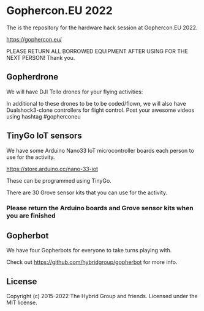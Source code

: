 # Gophercon.EU 2022

The is the repository for the hardware hack session at Gophercon.EU 2022.

https://gophercon.eu/

PLEASE RETURN ALL BORROWED EQUIPMENT AFTER USING FOR THE NEXT PERSON! Thank you.

## Gopherdrone

We will have DJI Tello drones for your flying activities:

In additional to these drones to be to be coded/flown, we will also have Dualshock3-clone controllers for flight control. Post your awesome videos using hashtag #gopherconeu

## TinyGo IoT sensors

We have some Arduino Nano33 IoT microcontroller boards each person to use for the activity.

https://store.arduino.cc/nano-33-iot

These can be programmed using TinyGo.

There are 30 Grove sensor kits that you can use for the activity.

### Please return the Arduino boards and Grove sensor kits when you are finished

## Gopherbot

We have four Gopherbots for everyone to take turns playing with.

Check out https://github.com/hybridgroup/gopherbot for more info.

## License

Copyright (c) 2015-2022 The Hybrid Group and friends. Licensed under the MIT license.

